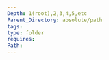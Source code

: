 ```yaml
---
Depth: 1(root),2,3,4,5,etc
Parent_Directory: absolute/path
tags: 
type: folder
requires: 
Path:
---
```

